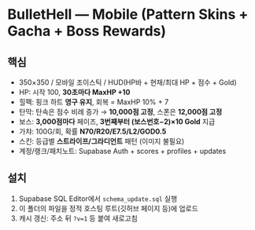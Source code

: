 # BulletHell — Mobile (Pattern Skins + Gacha + Boss Rewards)

## 핵심
- 350×350 / 모바일 조이스틱 / HUD(HP바 + 현재/최대 HP + 점수 + Gold)
- HP: 시작 100, **30초마다 MaxHP +10**
- 힐팩: 핑크 하트 **영구 유지**, 회복 = MaxHP 10% + 7
- 탄막: 탄속은 점수 비례 증가 → **10,000점 고정**, 스폰은 **12,000점 고정**
- 보스: **3,000점마다** 페이즈, **3번째부터 (보스번호−2)×10 Gold** 지급
- 가챠: 100G/회, 확률 **N70/R20/E7.5/L2/GOD0.5**
- 스킨: 등급별 **스트라이프/그라디언트** 패턴 (이미지 불필요)
- 계정/랭크/패치노트: Supabase Auth + scores + profiles + updates

## 설치
1) Supabase SQL Editor에서 `schema_update.sql` 실행  
2) 이 폴더의 파일을 정적 호스팅 루트(깃허브 페이지 등)에 업로드  
3) 캐시 갱신: 주소 뒤 `?v=1` 등 붙여 새로고침
